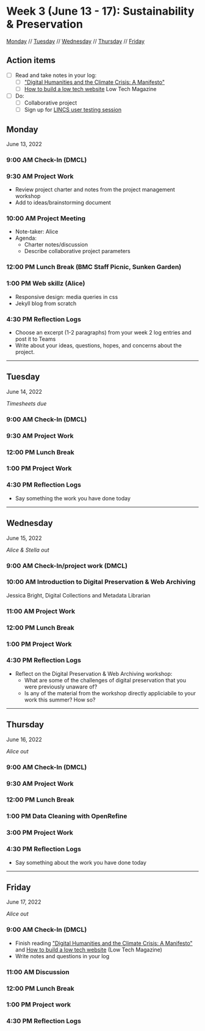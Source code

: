 # Week 3 (June 13 - 17): Sustainability & Preservation

[Monday](#monday) // [Tuesday](#tuesday) // [Wednesday](#wednesday) // [Thursday](#thursday) // [Friday](#friday)

## Action items
- [ ] Read and take notes in your log:
  - [ ] ["Digital Humanities and the Climate Crisis: A Manifesto"](https://dhc-barnard.github.io/dhclimate/)
  - [ ] [How to build a low tech website](https://solar.lowtechmagazine.com/2018/09/how-to-build-a-lowtech-website/) Low Tech Magazine
- [ ] Do:
  - [ ] Collaborative project
  - [ ] Sign up for [LINCS user testing session](https://lincsproject.ca/research-participants-needed/)

## Monday
June 13, 2022

### 9:00 AM Check-In (DMCL)

### 9:30 AM Project Work
- Review project charter and notes from the project management workshop
- Add to ideas/brainstorming document

### 10:00 AM Project Meeting
- Note-taker: Alice
- Agenda:
  - Charter notes/discussion
  - Describe collaborative project parameters

### 12:00 PM Lunch Break (BMC Staff Picnic, Sunken Garden)

### 1:00 PM Web skillz (Alice)
- Responsive design: media queries in css
- Jekyll blog from scratch

### 4:30 PM Reflection Logs
- Choose an excerpt (1-2 paragraphs) from your week 2 log entries and post it to Teams
- Write about your ideas, questions, hopes, and concerns about the project.

---

## Tuesday
June 14, 2022

*Timesheets due*

### 9:00 AM Check-In (DMCL)

### 9:30 AM Project Work

### 12:00 PM Lunch Break

### 1:00 PM Project Work

### 4:30 PM Reflection Logs
- Say something the work you have done today

---

## Wednesday
June 15, 2022

*Alice & Stella out*

### 9:00 AM Check-In/project work (DMCL)

### 10:00 AM Introduction to Digital Preservation & Web Archiving
Jessica Bright, Digital Collections and Metadata Librarian

### 11:00 AM Project Work

### 12:00 PM Lunch Break

### 1:00 PM Project Work

### 4:30 PM Reflection Logs
- Reflect on the Digital Preservation & Web Archiving workshop:
  - What are some of the challenges of digital preservation that you were previously unaware of?
  - Is any of the material from the workshop directly appliciabile to your work this summer? How so?

---

## Thursday

June 16, 2022

*Alice out*

### 9:00 AM Check-In (DMCL)

### 9:30 AM Project Work

### 12:00 PM Lunch Break

### 1:00 PM Data Cleaning with OpenRefine

### 3:00 PM Project Work

### 4:30 PM Reflection Logs
- Say something about the work you have done today

---

## Friday

June 17, 2022

*Alice out*

### 9:00 AM Check-In (DMCL)

- Finish reading ["Digital Humanities and the Climate Crisis: A Manifesto"](https://dhc-barnard.github.io/dhclimate/) and [How to build a low tech website](https://solar.lowtechmagazine.com/2018/09/how-to-build-a-lowtech-website/) (Low Tech Magazine)
- Write notes and questions in your log

### 11:00 AM Discussion

### 12:00 PM Lunch Break

### 1:00 PM Project work

### 4:30 PM Reflection Logs

